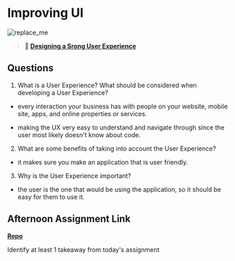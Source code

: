 # Improving UI

![replace_me](https://codeworks.blob.core.windows.net/public/assets/img/illustrations/placeholder.svg)

> **📖 [Designing a Srong User Experience](https://codeworksacademy.com/fs-student-guide/resources/wk7/03-Creating-Good-UX)**

## Questions

1. What is a User Experience? What should be considered when developing a User Experience?

- every interaction your business has with people on your website, mobile site, apps, and online properties or services.

- making the UX very easy to understand and navigate through since the user most likely doesn't know about code.

2. What are some benefits of taking into account the User Experience?

- it makes sure you make an application that is user friendly.

3. Why is the User Experience important?

- the user is the one that would be using the application, so it should be easy for them to use it.

## Afternoon Assignment Link

**[Repo](https://github.com/Enderdr4gon74/<ASSIGNMENT_REPO>)**

Identify at least 1 takeaway from today's assignment

